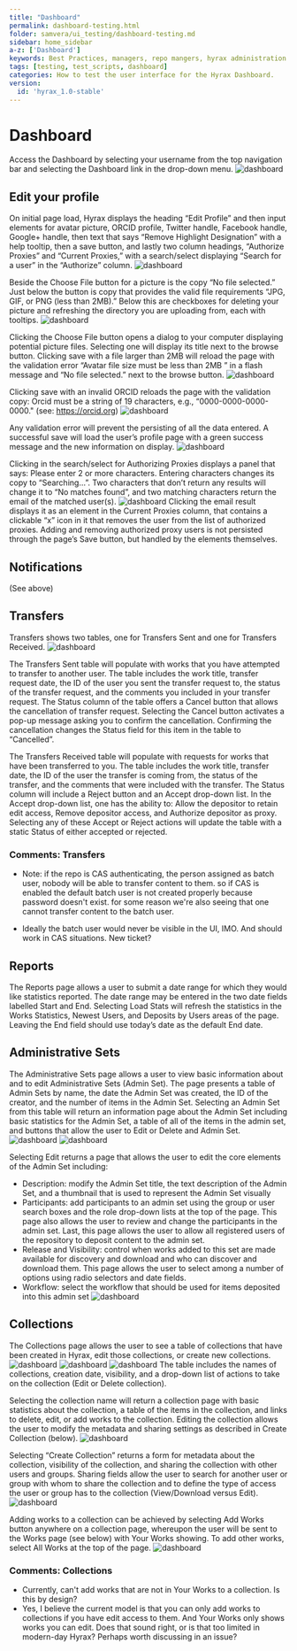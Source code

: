 ```yaml
---
title: "Dashboard"
permalink: dashboard-testing.html
folder: samvera/ui_testing/dashboard-testing.md
sidebar: home_sidebar
a-z: ['Dashboard']
keywords: Best Practices, managers, repo mangers, hyrax administration
tags: [testing, test_scripts, dashboard]
categories: How to test the user interface for the Hyrax Dashboard.
version:
  id: 'hyrax_1.0-stable'
---
```


# Dashboard

Access the Dashboard by selecting your username from the top navigation bar and selecting the Dashboard link in the drop-down menu. ![dashboard](images/screenshots/UIT_dash_1.png)

## Edit your profile
On initial page load, Hyrax displays the heading “Edit Profile” and then input elements for avatar picture, ORCID profile, Twitter handle, Facebook handle, Google+ handle, then text that says “Remove Highlight Designation” with a help tooltip, then a save button, and lastly two column headings, “Authorize Proxies” and “Current Proxies,” with a search/select displaying “Search for a user” in the “Authorize” column. ![dashboard](images/screenshots/UIT_dash_2.png)

Beside the Choose File button for a picture is the copy “No file selected.” Just below the button is copy that provides the valid file requirements “JPG, GIF, or PNG (less than 2MB).” Below this are checkboxes for deleting your picture and refreshing the directory you are uploading from, each with tooltips. ![dashboard](images/screenshots/UIT_dash_3.png)

Clicking the Choose File button opens a dialog to your computer displaying potential picture files. Selecting one will display its title next to the browse button. Clicking save with a file larger than 2MB will reload the page with the validation error “Avatar file size must be less than 2MB ” in a flash message and “No file selected.” next to the browse button. ![dashboard](images/screenshots/UIT_dash_4.png)

Clicking save with an invalid ORCID reloads the page with the validation copy: Orcid must be a string of 19 characters, e.g., “0000-0000-0000-0000." (see: https://orcid.org) ![dashboard](images/screenshots/UIT_dash_5.png)

Any validation error will prevent the persisting of all the data entered. A successful save will load the user’s profile page with a green success message and the new information on display. ![dashboard](images/screenshots/UIT_dash_6.png)


Clicking in the search/select for Authorizing Proxies displays a panel that says: Please enter 2 or more characters. Entering characters changes its copy to “Searching…”. Two characters that don’t return any results will change it to “No matches found”, and two matching characters return the email of the matched user(s). ![dashboard](images/screenshots/UIT_dash_7.png) Clicking the email result displays it as an element in the Current Proxies column, that contains a clickable “x” icon in it that removes the user from the list of authorized proxies. Adding and removing authorized proxy users is not persisted through the page’s Save button, but handled by the elements themselves.

## Notifications
(See above)

## Transfers
Transfers shows two tables, one for Transfers Sent and one for Transfers Received.
![dashboard](images/screenshots/UIT_dash_8.png)

The Transfers Sent table will populate with works that you have attempted to transfer to another user. The table includes the work title, transfer request date, the ID of the user you sent the transfer request to, the status of the transfer request, and the comments you included in your transfer request. The Status column of the table offers a Cancel button that allows the cancellation of transfer request. Selecting the Cancel button activates a pop-up message asking you to confirm the cancellation. Confirming the cancellation changes the Status field for this item in the table to “Cancelled”.

The Transfers Received table will populate with requests for works that have been transferred to you. The table includes the work title, transfer date, the ID of the user the transfer is coming from, the status of the transfer, and the comments that were included with the transfer. The Status column will include a Reject button and an Accept drop-down list. In the Accept drop-down list, one has the ability to: Allow the depositor to retain edit access, Remove depositor access, and Authorize depositor as proxy. Selecting any of these Accept or Reject actions will update the table with a static Status of either accepted or rejected.

### Comments: Transfers

- Note: if the repo is CAS authenticating, the person assigned as batch user, nobody will be able to transfer content to them. so if CAS is enabled the default batch user is not created properly because password doesn't exist. for some reason we're also seeing that one cannot transfer content to the batch user.

- Ideally the batch user would never be visible in the UI, IMO. And should work in CAS situations. New ticket?

## Reports
The Reports page allows a user to submit a date range for which they would like statistics reported. The date range may be entered in the two date fields labelled Start and End. Selecting Load Stats will refresh the statistics in the Works Statistics, Newest Users, and Deposits by Users areas of the page. Leaving the End field should use today’s date as the default End date.

## Administrative Sets
The Administrative Sets page allows a user to view basic information about and to edit Administrative Sets (Admin Set). The page presents a table of Admin Sets by name, the date the Admin Set was created, the ID of the creator, and the number of items in the Admin Set.  Selecting an Admin Set from this table will return an information page about the Admin Set including basic statistics for the Admin Set, a table of all of the items in the admin set, and buttons that allow the user to Edit or Delete and Admin Set. ![dashboard](images/screenshots/UIT_dash_9.png)  ![dashboard](images/screenshots/UIT_dash_10.png)

Selecting Edit returns a page that allows the user to edit the core elements of the Admin Set including:

- Description: modify the Admin Set title, the text description of the Admin Set, and a thumbnail that is used to represent the Admin Set visually
- Participants: add participants to an admin set using the group or user search boxes and the role drop-down lists at the top of the page. This page also allows the user to review and change the participants in the admin set. Last, this page allows the user to allow all registered users of the repository to deposit content to the admin set.
- Release and Visibility: control when works added to this set are made available for discovery and download and who can discover and download them. This page allows the user to select among a number of options using radio selectors and date fields.
- Workflow: select the workflow that should be used for items deposited into this admin set
![dashboard](images/screenshots/UIT_dash_11.png)

## Collections
The Collections page allows the user to see a table of collections that have been created in Hyrax, edit those collections, or create new collections. ![dashboard](images/screenshots/UIT_dash_12.png) ![dashboard](images/screenshots/UIT_dash_13.png) ![dashboard](images/screenshots/UIT_dash_14.png) The table includes the names of collections, creation date, visibility, and a drop-down list of actions to take on the collection (Edit or Delete collection).

Selecting the collection name will return a collection page with basic statistics about the collection, a table of the items in the collection, and links to delete, edit, or add works to the collection. Editing the collection allows the user to modify the metadata and sharing settings as described in Create Collection (below). ![dashboard](images/screenshots/UIT_dash_15.png)


Selecting “Create Collection” returns a form for metadata about the collection, visibility of the collection, and sharing the collection with other users and groups. Sharing fields allow the user to search for another user or group with whom to share the collection and to define the type of access the user or group has to the collection (View/Download versus Edit). ![dashboard](images/screenshots/UIT_dash_16.png)

Adding works to a collection can be achieved by selecting Add Works button anywhere on a collection page, whereupon the user will be sent to the Works page (see below) with Your Works showing. To add other works, select All Works at the top of the page. ![dashboard](images/screenshots/UIT_dash_17.png)


### Comments: Collections

- Currently, can't add works that are not in Your Works to a collection. Is this by design?
- Yes, I believe the current model is that you can only add works to collections if you have edit access to them. And Your Works only shows works you can edit. Does that sound right, or is that too limited in modern-day Hyrax? Perhaps worth discussing in an issue?

